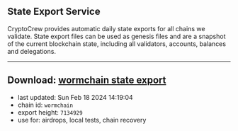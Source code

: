 ## State Export Service
CryptoCrew provides automatic daily state exports for all chains we validate. State export files can be used as genesis files and are a snapshot of the current blockchain state, including all validators, accounts, balances and delegations.

---
**Download: [wormchain state export](https://dl-eu2.ccvalidators.com/SERVICE/wormchain/wormchain_export_7134929.json)**
---

- last updated: Sun Feb 18 2024 14:19:04
- chain id: `wormchain`
- export height: `7134929`
- use for: airdrops, local tests, chain recovery
